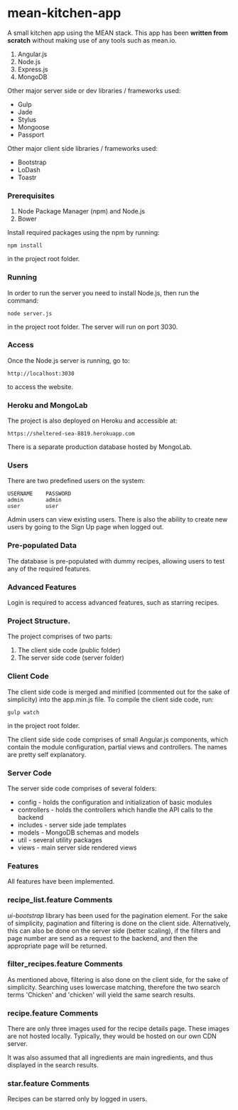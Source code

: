 # mean-kitchen-app
A small kitchen app using the MEAN stack.
This app has been **written from scratch** without making use of any tools such as mean.io.

1. Angular.js
2. Node.js
3. Express.js
4. MongoDB

Other major server side or dev libraries / frameworks used:
* Gulp
* Jade
* Stylus
* Mongoose
* Passport

Other major client side libraries / frameworks used:
* Bootstrap
* LoDash
* Toastr

### Prerequisites
1. Node Package Manager (npm) and Node.js
2. Bower

Install required packages using the npm by running:
```
npm install
```
in the project root folder.

### Running
In order to run the server you need to install Node.js, then run the command:
```
node server.js
```
in the project root folder.
The server will run on port 3030.

### Access
Once the Node.js server is running, go to:
```
http://localhost:3030
```
to access the website.

### Heroku and MongoLab
The project is also deployed on Heroku and accessible at:
```
https://sheltered-sea-8819.herokuapp.com
```

There is a separate production database hosted by MongoLab.

### Users
There are two predefined users on the system:
```
USERNAME    PASSWORD
admin       admin
user        user
```

Admin users can view existing users.
There is also the ability to create new users by going to the Sign Up page when logged out.

### Pre-populated Data
The database is pre-populated with dummy recipes, allowing users to test any of the required features.

### Advanced Features
Login is required to access advanced features, such as starring recipes.

### Project Structure.
The project comprises of two parts:
1. The client side code (public folder)
2. The server side code (server folder)

### Client Code
The client side code is merged and minified (commented out for the sake of simplicity)
into the app.min.js file. To compile the client side code, run:
```
gulp watch
```
in the project root folder.

The client side side code comprises of small Angular.js components, which contain
the module configuration, partial views and controllers. The names are pretty self explanatory.

### Server Code
The server side code comprises of several folders:
* config - holds the configuration and initialization of basic modules
* controllers - holds the controllers which handle the API calls to the backend
* includes - server side jade templates
* models - MongoDB schemas and models
* util - several utility packages
* views - main server side rendered views

### Features
All features have been implemented.

### recipe_list.feature Comments
*ui-bootstrap* library has been used for the pagination element.
For the sake of simplicity, pagination and filtering is done on the client side.
Alternatively, this can also be done on the server side (better scaling), if the filters and page number
are send as a request to the backend, and then the appropriate page will be returned.

### filter_recipes.feature Comments
As mentioned above, filtering is also done on the client side, for the sake of simplicity.
Searching uses lowercase matching, therefore the two search terms 'Chicken' and 'chicken'
will yield the same search results.

### recipe.feature Comments
There are only three images used for the recipe details page.
These images are not hosted locally.
Typically, they would be hosted on our own CDN server.

It was also assumed that all ingredients are main ingredients, and thus displayed in the search results.

### star.feature Comments
Recipes can be starred only by logged in users.